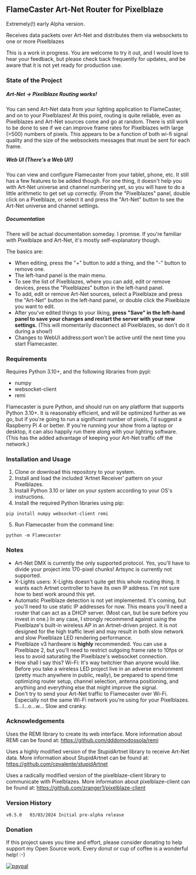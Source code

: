 ## FlameCaster Art-Net Router for Pixelblaze
Extremely(!) early Alpha version.  

Receives data packets over Art-Net and distributes them via websockets to one
or more Pixelblazes

This is a work in progress.  You are welcome to try it out, and I would love to hear your feedback,
but please check back frequently for updates, and be aware that it is not yet ready for production use. 

### State of the Project
##### *Art-Net -> Pixelblaze Routing works!*
You can send Art-Net data from your lighting application to FlameCaster, and on to your Pixelblazes!
At this point, routing is quite reliable, even as Pixelblazes and Art-Net sources come and go at random. There is still
work to be done to see if we can improve frame rates for Pixelblazes with large (>500) numbers of pixels. This appears
to be a function of both wi-fi signal quality and the size of the websockets messages that must be sent for
each frame.  

##### *Web UI (There's a Web UI!)* 
You can view and configure Flamecaster from your tablet, phone, etc.  It still has a few features
to be added though.  For one thing, it doesn't help you with Art-Net universe and channel numbering yet, so you will
have to do a little arithmetic to get set up correctly.  (From the "Pixelblazes" panel, double click on a Pixelblaze,
or select it and press the "Art-Net" button to see the Art-Net universe and channel settings.

##### *Documentation*
There will be actual documentation someday.  I promise.  If you're familiar with Pixelblaze and Art-Net, it's mostly
self-explanatory though.

The basics are:
- When editing, press the "+" button to add a thing, and the "-" button to remove one.
- The left-hand panel is the main menu.
- To see the list of Pixelblazes, where you can add, edit or remove devices, press the "Pixelblazes" button in the left-hand panel.
- To add, edit or remove Art-Net sources, select a Pixelblaze and press the "Art-Net" button in the
left-hand panel, or double click the Pixelblaze you want to edit.  
- After you've edited things to your liking, **press "Save" in the left-hand panel to save your changes and 
restart the server with your new settings.**  (This will momentarily disconnect all Pixelblazes, so don't do it
during a show!)
- Changes to WebUI address:port won't be active until the next time you start Flamecaster.


### Requirements
Requires Python 3.10+, and the following libraries from pypl:
- numpy
- websocket-client
- remi

Flamecaster is pure Python, and should run on any platform that supports Python 3.10+.  It is reasonably efficient, and 
will be optimized further as we go, but if you're going to run a significant number of pixels, I'd suggest a Raspberry
Pi 4 or better. If you're running your show from a laptop or desktop, it can also happily run there along with your
lighting software.  (This has the added advantage of keeping your Art-Net traffic off the network.)


### Installation and Usage
1. Clone or download this repository to your system.
2. Install and load the included 'Artnet Receiver' pattern on your Pixelblazes.
3. Install Python 3.10 or later on your system according to your OS's instructions.
4. Install the required Python libraries using pip:
```
pip install numpy websocket-client remi
```
5. Run Flamecaster from the command line:
```
python -m Flamecaster
```

### Notes
- Art-Net DMX is currently the only supported protocol.  Yes, you'll have to divide your project into 170-pixel chunks!
Artsync is currently not supported.
- X-Lights users:  X-Lights doesn't quite get this whole routing thing.  It wants each Artnet controller to
have its own IP address.   I'm not sure how to best work around this yet.
- Automatic Pixelblaze detection is not yet implemented.  It's coming, but you'll need to use static IP addresses for
now.  This means you'll need a router that can act as a DHCP server. (Most can, but be sure before you invest in one.)
In any case, I strongly recommend against using the Pixelblaze's built-in wireless AP in an Artnet-driven project.
It is not designed for the high traffic level and may result in both slow network and slow Pixelblaze LED rendering
performance.
- Pixelblaze v3 hardware is **highly** recommended.  You can use a Pixelblaze 2, but you'll need to restrict outgoing frame rate to
10fps or less to avoid saturating the Pixelblaze's websocket connection. 
- How shall I say this?   Wi-Fi: It's way twitchier than anyone would like.  Before you take a wireless LED project live in
an adverse environment (pretty much anywhere in public, really), be prepared to spend time optimizing router setup, channel selection, antenna positioning, and
anything and everything else that might improve the signal.  
- Don't try to send your Art-Net traffic to Flamecaster over Wi-Fi.  Especially not the same Wi-Fi network
you're using for your Pixelblazes.  S...l...o...w...  Slow and cranky.   

### Acknowledgements
Uses the REMI library to create its web interface.
More information about REMI can be found at: https://github.com/dddomodossola/remi

Uses a highly modified version of the StupidArtnet library to receive Art-Net data.
More information about StupidArtnet can be found at: https://github.com/cpvalente/stupidArtnet

Uses a radically modified version of the pixelblaze-client library to communicate with Pixelblazes.
More information about pixelblaze-client can be found at: https://github.com/zranger1/pixelblaze-client

### Version History
```
v0.5.0   03/03/2024 Initial pre-alpha release
```

### Donation
If this project saves you time and effort, please consider donating to help support my Open Source work.  Every donut or cup of coffee is a wonderful help!  :-)

[![paypal](https://www.paypalobjects.com/en_US/i/btn/btn_donateCC_LG.gif)](https://www.paypal.com/donate/?hosted_button_id=YM9DKUT5V34G8)
